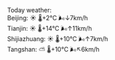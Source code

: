 Today weather:  
Beijing: ☀️   🌡️+2°C 🌬️↓7km/h  
Tianjin: ☀️   🌡️+14°C 🌬️↑11km/h  
Shijiazhuang: ☀️   🌡️+10°C 🌬️↑7km/h  
Tangshan: ⛅️  🌡️+10°C 🌬️↖6km/h  
